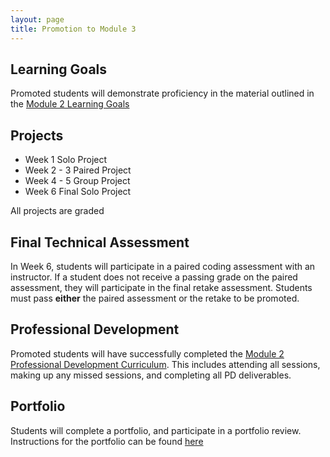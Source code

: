 ```yaml
---
layout: page
title: Promotion to Module 3
---
```


## Learning Goals

Promoted students will demonstrate proficiency in the material outlined in the [Module 2 Learning Goals](./learning_goals)

## Projects

* Week 1 Solo Project 
* Week 2 - 3 Paired Project
* Week 4 - 5 Group Project
* Week 6 Final Solo Project

All projects are graded 

## Final Technical Assessment

In Week 6, students will participate in a paired coding assessment with an instructor. If a student does not receive a passing grade on the paired assessment, they will participate in the final retake assessment. Students must pass **either** the paired assessment or the retake to be promoted.

## Professional Development

Promoted students will have successfully completed the [Module 2 Professional Development Curriculum](https://github.com/turingschool/career-development-curriculum/tree/master/module_two). This includes attending all sessions, making up any missed sessions, and completing all PD deliverables.

## Portfolio

Students will complete a portfolio, and participate in a portfolio review. Instructions for the portfolio can be found [here](../portfolios/portfolio_requirements)
